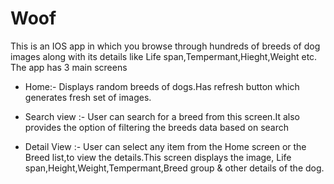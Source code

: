 # Woof


This is an IOS app in which  you browse through hundreds of breeds of dog images along with its details like
Life span,Tempermant,Hieght,Weight etc.
The app has 3 main screens

 - Home:- Displays random breeds of dogs.Has refresh button which generates fresh set of images.

- Search view :- User can search for a breed from this screen.It also provides the option of filtering the breeds data based
               on search
- Detail View :- User can select any item from the Home screen or the Breed list,to view the details.This screen displays the image,
Life span,Height,Weight,Tempermant,Breed group & other details of the dog.
